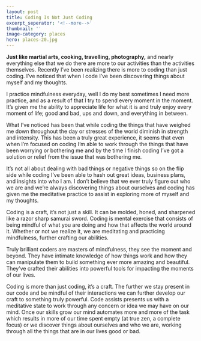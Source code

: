 ```yaml
---
layout: post
title: Coding Is Not Just Coding
excerpt_seperator: '<!--more-->'
thumbnail: ''
image-category: places
hero: places-20.jpg
---
```


**Just like martial arts, cooking, travelling, photography,** and nearly everything else that we do there are more to our activities than the activities themselves. Recently I’ve been realizing there is more to coding than just coding. I’ve noticed that when I code I’ve been discovering things about myself and my thoughts.

I practice mindfulness everyday, well I do my best sometimes I need more practice, and as a result of that I try to spend every moment in the moment. It’s given me the ability to appreciate life for what it is and truly enjoy every moment of life; good and bad, ups and down, and everything in between.

What I’ve noticed has been that while coding the things that have weighed me down throughout the day or stresses of the world diminish in strength and intensity. This has been a truly great experience, it seems that even when I’m focused on coding I’m able to work through the things that have been worrying or bothering me and by the time I finish coding I’ve got a solution or relief from the issue that was bothering me.

It’s not all about dealing with bad things or negative things so on the flip side while coding I’ve been able to hash out great ideas, business plans, and insights into who I am. I don’t believe that we ever truly figure out who we are and we’re always discovering things about ourselves and coding has given me the meditative practice to assist in exploring more of myself and my thoughts.

Coding is a craft, it’s not just a skill. It can be molded, honed, and sharpened like a razor sharp samurai sword. Coding is mental exercise that consists of being mindful of what you are doing and how that affects the world around it. Whether or not we realize it, we are meditating and practicing mindfulness, further crafting our abilities.

Truly brilliant coders are masters of mindfulness, they see the moment and beyond. They have intimate knowledge of how things work and how they can manipulate them to build something ever more amazing and beautiful. They’ve crafted their abilities into powerful tools for impacting the moments of our lives.

Coding is more than just coding, it’s a craft. The further we stay present in our code and be mindful of their interactions we can further develop our craft to something truly powerful. Code assists presents us with a meditative state to work through any concern or idea we may have on our mind. Once our skills grow our mind automates more and more of the task which results in more of our time spent empty (at true zen, a complete focus) or we discover things about ourselves and who we are, working through all the things that are in our lives good or bad.